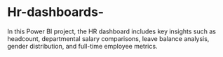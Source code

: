 # Hr-dashboards-
In this Power BI project, the HR dashboard includes key insights such as headcount, departmental salary comparisons, leave balance analysis, gender distribution, and full-time employee metrics.
